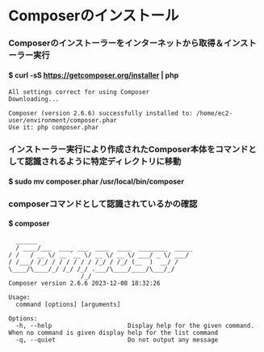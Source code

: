 # Composerのインストール

### Composerのインストーラーをインターネットから取得＆インストーラー実行
#### $ curl -sS https://getcomposer.org/installer | php

    All settings correct for using Composer
    Downloading...

    Composer (version 2.6.6) successfully installed to: /home/ec2-user/environment/composer.phar
    Use it: php composer.phar

### インストーラー実行により作成されたComposer本体をコマンドとして認識されるように特定ディレクトリに移動
#### $ sudo mv composer.phar /usr/local/bin/composer

### composerコマンドとして認識されているかの確認
#### $ composer
      ______
      / ____/___  ____ ___  ____  ____  ________  _____
    / /   / __ \/ __ `__ \/ __ \/ __ \/ ___/ _ \/ ___/
    / /___/ /_/ / / / / / / /_/ / /_/ (__  )  __/ /
    \____/\____/_/ /_/ /_/ .___/\____/____/\___/_/
                        /_/
    Composer version 2.6.6 2023-12-08 18:32:26

    Usage:
      command [options] [arguments]

    Options:
      -h, --help                     Display help for the given command. When no command is given display help for the list command
      -q, --quiet                    Do not output any message
